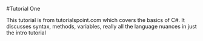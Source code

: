 #Tutorial One

This tutorial is from tutorialspoint.com which covers the basics of C#. It discusses syntax, methods, variables, really all the language nuances in just the intro tutorial

